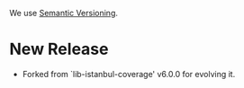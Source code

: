 We use [Semantic Versioning](https://semver.org/).

# New Release

* Forked from `lib-istanbul-coverage' v6.0.0 for evolving it.
